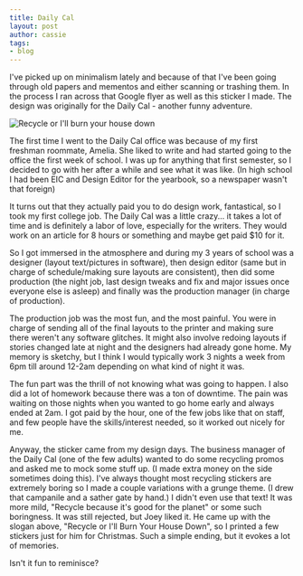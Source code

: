 ```yaml
---
title: Daily Cal
layout: post
author: cassie
tags:
- blog
---
```


I've picked up on minimalism lately and because of that I've been going through old papers and mementos and either scanning or trashing them. In the process I ran across that Google flyer as well as this sticker I made. The design was originally for the Daily Cal - another funny adventure.

![Recycle or I'll burn your house down](https://lh3.googleusercontent.com/-K3LQiqi6EY0/TwI48lkutGI/AAAAAAAAA9U/HC7EA6mqF38/s400/4435313041_3638802760_z.jpg)

The first time I went to the Daily Cal office was because of my first freshman roommate, Amelia. She liked to write and had started going to the office the first week of school. I was up for anything that first semester, so I decided to go with her after a while and see what it was like. (In high school I had been EIC and Design Editor for the yearbook, so a newspaper wasn't that foreign)

It turns out that they actually paid you to do design work, fantastical, so I took my first college job. The Daily Cal was a little crazy... it takes a lot of time and is definitely a labor of love, especially for the writers. They would work on an article for 8 hours or something and maybe get paid $10 for it.

So I got immersed in the atmosphere and during my 3 years of school was a designer (layout text/pictures in software), then design editor (same but in charge of schedule/making sure layouts are consistent), then did some production (the night job, last design tweaks and fix and major issues once everyone else is asleep) and finally was the production manager (in charge of production).

The production job was the most fun, and the most painful. You were in charge of sending all of the final layouts to the printer and making sure there weren't any software glitches. It might also involve redoing layouts if stories changed late at night and the designers had already gone home. My memory is sketchy, but I think I would typically work 3 nights a week from 6pm till around 12-2am depending on what kind of night it was.

The fun part was the thrill of not knowing what was going to happen. I also did a lot of homework because there was a ton of downtime. The pain was waiting on those nights when you wanted to go home early and always ended at 2am. I got paid by the hour, one of the few jobs like that on staff, and few people have the skills/interest needed, so it worked out nicely for me.

Anyway, the sticker came from my design days. The business manager of the Daily Cal (one of the few adults) wanted to do some recycling promos and asked me to mock some stuff up. (I made extra money on the side sometimes doing this). I've always thought most recycling stickers are extremely boring so I made a couple variations with a grunge theme. (I drew that campanile and a sather gate by hand.) I didn't even use that text! It was more mild, "Recycle because it's good for the planet" or some such boringness. It was still rejected, but Joey liked it. He came up with the slogan above, "Recycle or I'll Burn Your House Down", so I printed a few stickers just for him for Christmas. Such a simple ending, but it evokes a lot of memories.

Isn't it fun to reminisce?
